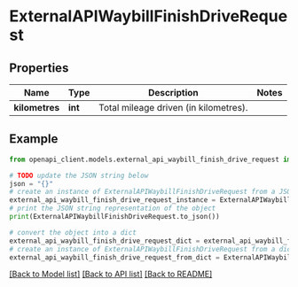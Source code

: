 # ExternalAPIWaybillFinishDriveRequest


## Properties

Name | Type | Description | Notes
------------ | ------------- | ------------- | -------------
**kilometres** | **int** | Total mileage driven (in kilometres). | 

## Example

```python
from openapi_client.models.external_api_waybill_finish_drive_request import ExternalAPIWaybillFinishDriveRequest

# TODO update the JSON string below
json = "{}"
# create an instance of ExternalAPIWaybillFinishDriveRequest from a JSON string
external_api_waybill_finish_drive_request_instance = ExternalAPIWaybillFinishDriveRequest.from_json(json)
# print the JSON string representation of the object
print(ExternalAPIWaybillFinishDriveRequest.to_json())

# convert the object into a dict
external_api_waybill_finish_drive_request_dict = external_api_waybill_finish_drive_request_instance.to_dict()
# create an instance of ExternalAPIWaybillFinishDriveRequest from a dict
external_api_waybill_finish_drive_request_from_dict = ExternalAPIWaybillFinishDriveRequest.from_dict(external_api_waybill_finish_drive_request_dict)
```
[[Back to Model list]](../README.md#documentation-for-models) [[Back to API list]](../README.md#documentation-for-api-endpoints) [[Back to README]](../README.md)


